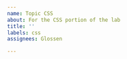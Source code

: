 ```yaml
---
name: Topic CSS
about: For the CSS portion of the lab
title: ''
labels: css
assignees: Glossen

---
```



